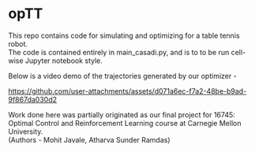 # opTT

This repo contains code for simulating and optimizing for a table tennis robot.  
The code is contained entirely in main_casadi.py, and is to to be run cell-wise Jupyter notebook style.  

Below is a video demo of the trajectories generated by our optimizer -   


https://github.com/user-attachments/assets/d071a6ec-f7a2-48be-b9ad-9f867da030d2





Work done here was partially originated as our final project for 16745: Optimal Control and Reinforcement Learning course at Carnegie Mellon University.  
(Authors - Mohit Javale, Atharva Sunder Ramdas)
